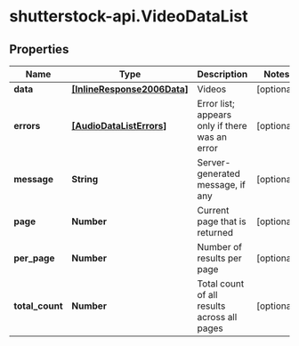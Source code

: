 # shutterstock-api.VideoDataList

## Properties
Name | Type | Description | Notes
------------ | ------------- | ------------- | -------------
**data** | [**[InlineResponse2006Data]**](InlineResponse2006Data.md) | Videos | [optional] 
**errors** | [**[AudioDataListErrors]**](AudioDataListErrors.md) | Error list; appears only if there was an error | [optional] 
**message** | **String** | Server-generated message, if any | [optional] 
**page** | **Number** | Current page that is returned | [optional] 
**per_page** | **Number** | Number of results per page | [optional] 
**total_count** | **Number** | Total count of all results across all pages | [optional] 


